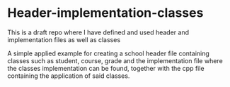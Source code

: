# Header-implementation-classes
This is a draft repo where I have defined and used header and implementation files as well as classes

A simple applied example for creating a school header file containing classes such as student, course, grade and the implementation file
where the classes implementation can be found, together with the cpp file containing the application of said classes.
